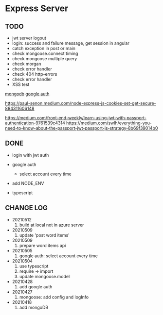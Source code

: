 # Express Server

## TODO

- jwt server logout
- login: success and failure message, get session in angular
- catch exception in post or main
- check mongoose.connect timing
- check mongoose multiple query
- check morgan
- check error handler
- check 404 http-errors
- check error handler
- XSS test

[mongodb](https://docs.microsoft.com/zh-tw/azure/cosmos-db/tutorial-develop-mongodb-nodejs-part5)
[google auth](http://www.passportjs.org/docs/google/)

https://paul-senon.medium.com/node-express-js-cookies-set-get-secure-884311606148

https://medium.com/front-end-weekly/learn-using-jwt-with-passport-authentication-9761539c4314
https://medium.com/swlh/everything-you-need-to-know-about-the-passport-jwt-passport-js-strategy-8b69f39014b0

## DONE

- login with jwt auth
- google auth
  - select account every time

- add NODE_ENV
- typescript

## CHANGE LOG

- 20210512
  1. build at local not in azure server
- 20210509
  1. update 'post word items'
- 20210509
  1. prepare word items api
- 20210505
  1. google auth: select account every time
- 20210504
  1. use typescript
  2. require -> import
  3. update mongoose.model
- 20210428
  1. add google auth
- 20210427
  1. mongoose: add config and logInfo
- 20210418
  1. add mongoDB
